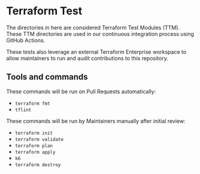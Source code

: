 # Terraform Test

The directories in here are considered Terraform Test Modules (TTM). These TTM
directories are used in our continuous integration process using GitHub Actions.

These tests also leverage an external Terraform Enterprise workspace to allow
maintainers to run and audit contributions to this repository.

## Tools and commands

These commands will be run on Pull Requests automatically:

- `terraform fmt`
- `tflint`

These commands will be run by Maintainers manually after initial review:

- `terraform init`
- `terraform validate`
- `terraform plan`
- `terraform apply`
- `k6`
- `terraform destroy`
